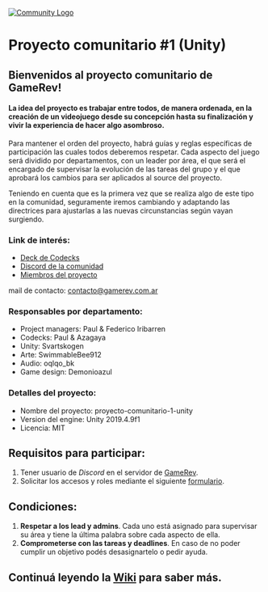 
[![Community Logo](https://i.ibb.co/r4BqnSk/Comunidad-Proyecto.jpg)](https://gamerev.com.ar/)

# Proyecto comunitario #1 (Unity)

## Bienvenidos al proyecto comunitario de GameRev!

#### La idea del proyecto es trabajar entre todos, de manera ordenada, en la creación de un videojuego desde su concepción hasta su finalización y vivir la experiencia de hacer algo asombroso.

Para mantener el orden del proyecto, habrá guías y reglas específicas de participación las cuales todos deberemos respetar. Cada aspecto del juego será dividido por departamentos, con un leader por área, el que será el encargado de supervisar la evolución de las tareas del grupo y el que aprobará los cambios para ser aplicados al source del proyecto. 

Teniendo en cuenta que es la primera vez que se realiza algo de este tipo en la comunidad, seguramente iremos cambiando y adaptando las directrices para ajustarlas a las nuevas circunstancias según vayan surgiendo.

### Link de interés:

- [Deck de Codecks](https://open.codecks.io/proyecto-comunitario-1-unity)
- [Discord de la comunidad](https://discord.gg/KrtbfaQ)
- [Miembros del proyecto](https://docs.google.com/spreadsheets/d/1DhZhN6iZDDRddVoGphDYP_qhdfA52QU_fwbsFlc0snk/edit?usp=sharing)

mail de contacto: <contacto@gamerev.com.ar>

### Responsables por departamento:

* Project managers: Paul & Federico Iribarren 
* Codecks: Paul & Azagaya
* Unity: Svartskogen
* Arte: SwimmableBee912
* Audio: oqlqo_bk
* Game design: Demonioazul

### Detalles del proyecto:

* Nombre del proyecto: proyecto-comunitario-1-unity
* Version del engine: Unity 2019.4.9f1
* Licencia: MIT

## Requisitos para participar:

1. Tener usuario de _Discord_ en el servidor de [GameRev](https://discord.gg/KrtbfaQ).
2. Solicitar los accesos y roles mediante el siguiente [formulario](https://forms.gle/snZDFBYY5MdyWrKJ9).

## Condiciones:

1. **Respetar a los lead y admins**. Cada uno está asignado para supervisar su área y tiene la última palabra sobre cada aspecto de ella.
3. **Comprometerse con las tareas y deadlines**. En caso de no poder cumplir un objetivo podés desasignartelo o pedir ayuda.

## Continuá leyendo la [Wiki](https://github.com/gamerevar/proyecto-comunitario-1-unity/wiki) para saber más.
